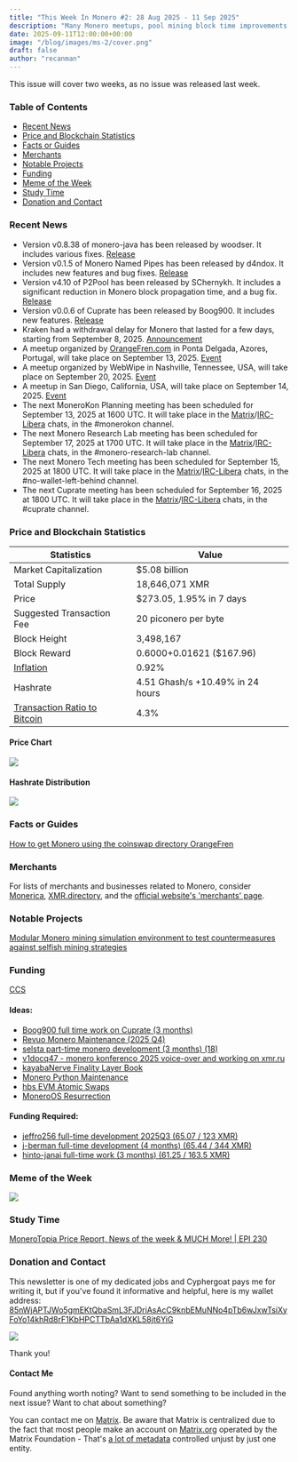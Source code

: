 ```yaml
---
title: "This Week In Monero #2: 28 Aug 2025 - 11 Sep 2025"
description: "Many Monero meetups, pool mining block time improvements, and more."
date: 2025-09-11T12:00:00+00:00
image: "/blog/images/ms-2/cover.png"
draft: false
author: "recanman"
---
```


This issue will cover two weeks, as no issue was released last week.

### Table of Contents

- [Recent News](#recent-news)
- [Price and Blockchain Statistics](#price-and-blockchain-statistics)
- [Facts or Guides](#facts-or-guides)
- [Merchants](#merchants)
- [Notable Projects](#notable-projects)
- [Funding](#funding)
- [Meme of the Week](#meme-of-the-week)
- [Study Time](#study-time)
- [Donation and Contact](#donation-and-contact)

### Recent News
- Version v0.8.38 of monero-java has been released by woodser. It includes various fixes. [Release](https://github.com/woodser/monero-java/releases/tag/v0.8.38)
- Version v0.1.5 of Monero Named Pipes has been released by d4ndox. It includes new features and bug fixes. [Release](https://github.com/d4ndox/mnp/releases/tag/0.1.5)
- Version v4.10 of P2Pool has been released by SChernykh. It includes a significant reduction in Monero block propagation time, and a bug fix. [Release](https://github.com/SChernykh/p2pool/releases/tag/v4.10)
- Version v0.0.6 of Cuprate has been released by Boog900. It includes new features. [Release](https://github.com/Cuprate/cuprate/releases/tag/cuprated-0.0.6)
- Kraken had a withdrawal delay for Monero that lasted for a few days, starting from September 8, 2025. [Announcement](https://status.kraken.com/incidents/rzd4fm71v33m)
- A meetup organized by [OrangeFren.com](https://orangefren.com) in Ponta Delgada, Azores, Portugal, will take place on September 13, 2025. [Event](https://orangefren.com/event/26)
- A meetup organized by WebWipe in Nashville, Tennessee, USA, will take place on September 20, 2025. [Event](https://lu.ma/hgwmfy6m)
- A meetup in San Diego, California, USA, will take place on September 14, 2025. [Event](https://luma.com/g6l0xmic)
- The next MoneroKon Planning meeting has been scheduled for September 13, 2025 at 1600 UTC. It will take place in the [Matrix](https://matrix.to/#/#monerokon:matrix.org)/[IRC-Libera](irc://irc.libera.chat/#monerokon) chats, in the #monerokon channel.
- The next Monero Research Lab meeting has been scheduled for September 17, 2025 at 1700 UTC. It will take place in the [Matrix](https://matrix.to/#/#monero-research-lab:monero.social)/[IRC-Libera](irc://irc.libera.chat/#monero-research-lab) chats, in the #monero-research-lab channel.
- The next Monero Tech meeting has been scheduled for September 15, 2025 at 1800 UTC. It will take place in the [Matrix](https://matrix.to/#/#no-wallet-left-behind:monero.social)/[IRC-Libera](irc://irc.libera.chat/#no-wallet-left-behind) chats, in the #no-wallet-left-behind channel.
- The next Cuprate meeting has been scheduled for September 16, 2025 at 1800 UTC. It will take place in the [Matrix](https://matrix.to/#/#cuprate:monero.social)/[IRC-Libera](irc://irc.libera.chat/#cuprate) chats, in the #cuprate channel.

### Price and Blockchain Statistics
| Statistics | Value |
|-----------|-------|
| Market Capitalization | $5.08 billion |
| Total Supply | 18,646,071 XMR |
| Price | $273.05, 1.95% in 7 days |
| Suggested Transaction Fee | 20 piconero per byte |
| Block Height | 3,498,167 |
| Block Reward | 0.6000+0.01621 ($167.96) |
| [Inflation](https://moneroj.net/inflation) | 0.92% |
| Hashrate | 4.51 Ghash/s +10.49% in 24 hours |
| [Transaction Ratio to Bitcoin](https://moneroj.net/percentage) | 4.3% |

#### Price Chart
![](/blog/images/ms-2/chart.png)

#### Hashrate Distribution
![](/blog/images/ms-2/hash.png)

### Facts or Guides
[How to get Monero using the coinswap directory OrangeFren](https://redirect.invidious.io/watch?v=oN4VJ8hKUKg)

### Merchants
For lists of merchants and businesses related to Monero, consider [Monerica](https://monerica.com/), [XMR.directory](https://xmr.directory/), and the [official website's 'merchants' page](https://getmonero.org/community/merchants/).

### Notable Projects
[Modular Monero mining simulation environment to test countermeasures against selfish mining strategies](https://github.com/BawdyAnarchist/Monero-Simulator)

### Funding
[CCS](https://ccs.getmonero.org/)

#### Ideas:
- [Boog900 full time work on Cuprate (3 months)](https://repo.getmonero.org/monero-project/ccs-proposals/-/merge_requests/611)
- [Revuo Monero Maintenance (2025 Q4)](https://repo.getmonero.org/monero-project/ccs-proposals/-/merge_requests/610)
- [selsta part-time monero development (3 months) (18)](https://repo.getmonero.org/monero-project/ccs-proposals/-/merge_requests/609)
- [v1docq47 - monero konferenco 2025 voice-over and working on xmr.ru](https://repo.getmonero.org/monero-project/ccs-proposals/-/merge_requests/607)
- [kayabaNerve Finality Layer Book](https://repo.getmonero.org/monero-project/ccs-proposals/-/merge_requests/604)
- [Monero Python Maintenance](https://repo.getmonero.org/monero-project/ccs-proposals/-/merge_requests/598)
- [hbs EVM Atomic Swaps](https://repo.getmonero.org/monero-project/ccs-proposals/-/merge_requests/597)
- [MoneroOS Resurrection](https://repo.getmonero.org/monero-project/ccs-proposals/-/merge_requests/596)

#### Funding Required:
- [jeffro256 full-time development 2025Q3 (65.07 / 123 XMR)](https://ccs.getmonero.org/proposals/jeffro256-full-time-2025Q3.html)
- [j-berman full-time development (4 months) (65.44 / 344 XMR)](https://ccs.getmonero.org/proposals/j-berman-4months-full-time-11.html)
- [hinto-janai full-time work (3 months) (61.25 / 163.5 XMR)](https://ccs.getmonero.org/proposals/hinto-5.html)

### Meme of the Week
![](/blog/images/ms-2/meme.png)

### Study Time
[MoneroTopia Price Report, News of the week & MUCH More! | EPI 230](https://redirect.invidious.io/watch?v=dXPgID6wc28)

### Donation and Contact
This newsletter is one of my dedicated jobs and Cyphergoat pays me for writing it, but if you've found it informative and helpful, here is my wallet address:
[85nWjAPTJWo5gmEKtQbaSmL3FJDriAsAcC9knbEMuNNo4pTb6wJxwTsiXyFoYo14khRd8rF1KbHPCTTbAa1dXKL58jt6YiG](monero:85nWjAPTJWo5gmEKtQbaSmL3FJDriAsAcC9knbEMuNNo4pTb6wJxwTsiXyFoYo14khRd8rF1KbHPCTTbAa1dXKL58jt6YiG?recipient_name=lmd)

![](/blog/images/qr.png)

Thank you!

#### Contact Me
Found anything worth noting? Want to send something to be included in the next issue? Want to chat about something?

You can contact me on [Matrix](https://matrix.to/#/@recanman:kernal.eu). Be aware that Matrix is centralized due to the fact that most people make an account on [Matrix.org](https://matrix.org/) operated by the Matrix Foundation - That's [a lot of metadata](https://yewtu.be/watch?v=PxwEwwlDM8Q&t=28) controlled unjust by just one entity.
